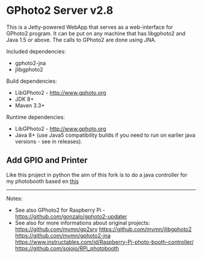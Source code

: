 # GPhoto2 Server v2.8
This is a Jetty-powered WebApp that serves as a web-interface for GPhoto2 program.
It can be put on any machine that has libgphoto2 and Java 1.5 or above. The calls to GPhoto2 are done using JNA.

Included dependencies:
- gphoto2-jna
- jlibgphoto2

Build dependencies:
- LibGPhoto2 - http://www.gphoto.org
- JDK 8+
- Maven 3.3+

Runtime dependencies:
- LibGPhoto2 - http://www.gphoto.org
- Java 8+ (use Java5 compatibility builds if you need to run on earlier java versions - see in releases).

## Add GPIO and Printer
Like this project in python the aim of this fork is to do a java controller for my photobooth based en [this](https://www.instructables.com/id/Raspberry-Pi-photo-booth-controller/)

---

Notes:
- See also GPhoto2 for Raspberry Pi - https://github.com/gonzalo/gphoto2-updater
- See also for more informations about original projects: 
https://github.com/mvmn/gp2srv
https://github.com/mvmn/jlibgphoto2 
https://github.com/mvmn/gphoto2-jna
https://www.instructables.com/id/Raspberry-Pi-photo-booth-controller/
https://github.com/sojojo/RPi_photobooth

